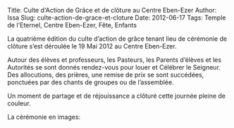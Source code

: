 Title: Culte d'Action de Grâce et de clôture au Centre Eben-Ezer
Author: Issa
Slug: culte-action-de-grace-et-cloture
Date: 2012-06-17
Tags: Temple de l'Eternel, Centre Eben-Ezer, Fête, Enfants

La quatrième édition du culte d’action de grâce tenant lieu de cérémonie de
clôture s’est déroulée le 19 Mai 2012 au Centre Eben-Ezer.

Autour des élèves et professeurs, les Pasteurs, les Parents d’élèves et les
Autorités se sont donnés rendez-vous pour louer et Célébrer le Seigneur. Des
allocutions, des prières, une remise de prix se sont succédées, ponctuées par
des chants de groupes ou de l’assemblée.

Un moment de partage et de réjouissance a clôturé cette journée pleine de
couleur.

La cérémonie en images:
<div id="set:72157630076739526" class="galleria"></div>
